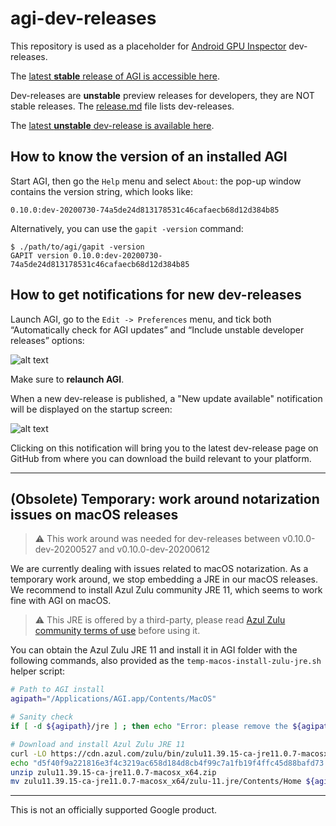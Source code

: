 # agi-dev-releases

This repository is used as a placeholder for [Android GPU Inspector](https://gpuinspector.dev) dev-releases.

The [latest **stable** release of AGI is accessible here](https://github.com/google/agi/releases/latest).

Dev-releases are **unstable** preview releases for developers, they are NOT
stable releases. The [release.md](releases.md) file lists dev-releases.

The [latest **unstable** dev-release is available
here](https://github.com/google/agi-dev-releases/releases/latest).

## How to know the version of an installed AGI

Start AGI, then go the `Help` menu and select `About`: the pop-up window
contains the version string, which looks like:

```
0.10.0:dev-20200730-74a5de24d813178531c46cafaecb68d12d384b85
```

Alternatively, you can use the `gapit -version` command:

```
$ ./path/to/agi/gapit -version
GAPIT version 0.10.0:dev-20200730-74a5de24d813178531c46cafaecb68d12d384b85
```

## How to get notifications for new dev-releases

Launch AGI, go to the `Edit -> Preferences` menu, and tick both “Automatically
check for AGI updates” and “Include unstable developer releases” options:

![alt text](https://github.com/google/agi-dev-releases/raw/master/images/preferences-menu.png "Screenshot of AGI preferences menu")

Make sure to **relaunch AGI**.

When a new dev-release is published, a "New update available" notification will
be displayed on the startup screen:

![alt text](https://github.com/google/agi-dev-releases/raw/master/images/new-update.png "Screenshot of AGI startup screen with 'New update available' notification")

Clicking on this notification will bring you to the latest dev-release page on
GitHub from where you can download the build relevant to your platform.

---

## (Obsolete) Temporary: work around notarization issues on macOS releases

> :warning: This work around was needed for dev-releases between
> v0.10.0-dev-20200527 and v0.10.0-dev-20200612

We are currently dealing with issues related to macOS notarization. As a
temporary work around, we stop embedding a JRE in our macOS releases. We
recommend to install Azul Zulu community JRE 11, which seems to work fine with
AGI on macOS.

> :warning: This JRE is offered by a third-party, please read [Azul Zulu
> community terms of
> use](https://www.azul.com/products/zulu-and-zulu-enterprise/zulu-terms-of-use/)
> before using it.

You can obtain the Azul Zulu JRE 11 and install it in AGI folder with the
following commands, also provided as the `temp-macos-install-zulu-jre.sh` helper
script:

```sh
# Path to AGI install
agipath="/Applications/AGI.app/Contents/MacOS"

# Sanity check
if [ -d ${agipath}/jre ] ; then echo "Error: please remove the ${agipath}/jre directory before running this script" ; exit 1 ; fi

# Download and install Azul Zulu JRE 11
curl -LO https://cdn.azul.com/zulu/bin/zulu11.39.15-ca-jre11.0.7-macosx_x64.zip
echo "d5f40f9a221816e3f4c3219ac658d184d8cb4f99c7a1fb19f4ffc45d88bafd73  zulu11.39.15-ca-jre11.0.7-macosx_x64.zip" | shasum -c
unzip zulu11.39.15-ca-jre11.0.7-macosx_x64.zip
mv zulu11.39.15-ca-jre11.0.7-macosx_x64/zulu-11.jre/Contents/Home ${agipath}/jre
```

---

This is not an officially supported Google product.
